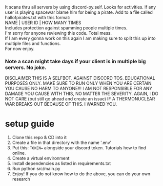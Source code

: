 It scans thru all servers by using discord-py.self. Looks for activities. If any user is playing spacewar blame him for being a pirate. Add to a file called hallofpirates.txt with this format:  
NAME | USER ID | HOW MANY TIMES  
Includes protection against spamming people multiple times.  
I'm sorry for anyone reviewing this code. Total mess.  
If I am every gonna work on this again I am making sure to split this up into multiple files and functions.  
For now enjoy.  
### Note a scan might take days if your client is in multiple big servers. No joke.
DISCLAIMER THIS IS A SELFBOT. AGAINST DISCORD TOS. EDUCATIONAL PURPOSES ONLY. MAKE SURE TO RUN ONLY WHEN YOU ARE CERTAIN YOU CAUSE NO HARM TO ANYONE!!! I AM NOT RESPONSIBLE FOR ANY DAMAGE YOU CAUSE WITH THIS, NO MATTER THE SEVERITY.
AGAIN, I DO NOT CARE (but still go ahead and create an issue) IF A THERMONUCLEAR WAR BREAKS OUT BECAUSE OF THIS. I WARNED YOU.
# setup guide
1. Clone this repo & CD into it
2. Create a file in that directory with the name '.env'
3. Put this: `TOKEN=` alongside your discord token. Tutorials how to find online.
4. Create a virtual environment
5. Install dependencies as listed in requirements.txt
6. Run python src/main.py
7. Enjoy!
If you do not know how to do the above, you can do your own research
